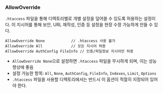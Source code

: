 ### AllowOverride


`.htaccess` 파일을 통해 디렉토리별로 개별 설정을 덮어쓸 수 있도록 허용하는 설정이다. 이 지시어를 통해 보안, URL 재작성, 인증 등 설정을 현장 수정 가능하게 만들 수 있다.

```
AllowOverride None            // .htaccess 사용 불가
AllowOverride All             // 모든 지시어 허용
AllowOverride AuthConfig FileInfo // 인증/파일정보 지시어만 허용

```

- `AllowOverride None`으로 설정하면 `.htaccess` 파일을 무시하게 되며, 이는 성능 향상에 좋음
- 설정 가능한 항목: `All`, `None`, `AuthConfig`, `FileInfo`, `Indexes`, `Limit`, `Options`
- `.htaccess` 파일을 사용할 디렉토리에서는 반드시 이 옵션이 적절히 지정되어 있어야 한다.